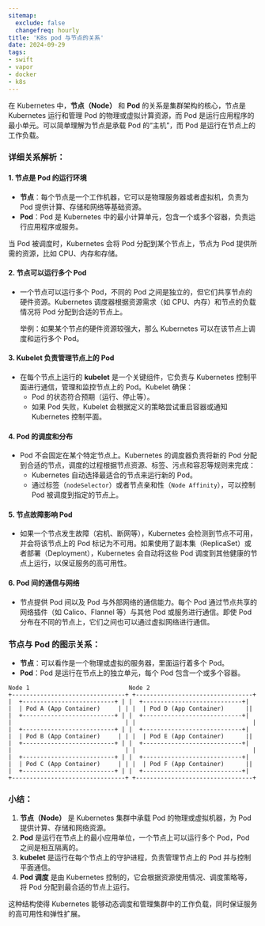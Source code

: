 ```yaml
---
sitemap:
  exclude: false
  changefreq: hourly
title: 'K8s pod 与节点的关系'
date: 2024-09-29
tags:
- swift
- vapor
- docker
- k8s
---
```


在 Kubernetes 中，**节点（Node）** 和 **Pod** 的关系是集群架构的核心，节点是 Kubernetes 运行和管理 Pod 的物理或虚拟计算资源，而 Pod 是运行应用程序的最小单元。可以简单理解为节点是承载 Pod 的“主机”，而 Pod 是运行在节点上的工作负载。

### 详细关系解析：

#### 1. **节点是 Pod 的运行环境**
- **节点**：每个节点是一个工作机器，它可以是物理服务器或者虚拟机，负责为 Pod 提供计算、存储和网络等基础资源。
- **Pod**：Pod 是 Kubernetes 中的最小计算单元，包含一个或多个容器，负责运行应用程序或服务。

当 Pod 被调度时，Kubernetes 会将 Pod 分配到某个节点上，节点为 Pod 提供所需的资源，比如 CPU、内存和存储。

#### 2. **节点可以运行多个 Pod**
- 一个节点可以运行多个 Pod，不同的 Pod 之间是独立的，但它们共享节点的硬件资源。Kubernetes 调度器根据资源需求（如 CPU、内存）和节点的负载情况将 Pod 分配到合适的节点上。
  
  举例：如果某个节点的硬件资源较强大，那么 Kubernetes 可以在该节点上调度和运行多个 Pod。

#### 3. **Kubelet 负责管理节点上的 Pod**
- 在每个节点上运行的 **kubelet** 是一个关键组件，它负责与 Kubernetes 控制平面进行通信，管理和监控节点上的 Pod。Kubelet 确保：
  - Pod 的状态符合预期（运行、停止等）。
  - 如果 Pod 失败，Kubelet 会根据定义的策略尝试重启容器或通知 Kubernetes 控制平面。
  
#### 4. **Pod 的调度和分布**
- Pod 不会固定在某个特定节点上。Kubernetes 的调度器负责将新的 Pod 分配到合适的节点，调度的过程根据节点资源、标签、污点和容忍等规则来完成：
  - Kubernetes 自动选择最适合的节点来运行新的 Pod。
  - 通过标签（`nodeSelector`）或者节点亲和性（`Node Affinity`），可以控制 Pod 被调度到指定的节点上。

#### 5. **节点故障影响 Pod**
- 如果一个节点发生故障（宕机、断网等），Kubernetes 会检测到节点不可用，并会将该节点上的 Pod 标记为不可用。如果使用了副本集（ReplicaSet）或者部署（Deployment），Kubernetes 会自动将这些 Pod 调度到其他健康的节点上运行，以保证服务的高可用性。
  
#### 6. **Pod 间的通信与网络**
- 节点提供 Pod 间以及 Pod 与外部网络的通信能力。每个 Pod 通过节点共享的网络插件（如 Calico、Flannel 等）与其他 Pod 或服务进行通信。即使 Pod 分布在不同的节点上，它们之间也可以通过虚拟网络进行通信。

### 节点与 Pod 的图示关系：
- **节点**：可以看作是一个物理或虚拟的服务器，里面运行着多个 Pod。
- **Pod**：Pod 是运行在节点上的独立单元，每个 Pod 包含一个或多个容器。

```
Node 1                            Node 2
+--------------------------------+ +---------------------------------+
|  +--------------------------+ | |  +----------------------------+|
|  | Pod A (App Container)     | | |  | Pod D (App Container)      ||
|  +--------------------------+ | |  +----------------------------+|
|                                | |                                 |
|  +--------------------------+ | |  +----------------------------+|
|  | Pod B (App Container)     | | |  | Pod E (App Container)      ||
|  +--------------------------+ | |  +----------------------------+|
|                                | |                                 |
|  +--------------------------+ | |  +----------------------------+|
|  | Pod C (App Container)     | | |  | Pod F (App Container)      ||
|  +--------------------------+ | |  +----------------------------+|
+--------------------------------+ +---------------------------------+
```

### 小结：
1. **节点（Node）** 是 Kubernetes 集群中承载 Pod 的物理或虚拟机器，为 Pod 提供计算、存储和网络资源。
2. **Pod** 是运行在节点上的最小应用单位，一个节点上可以运行多个 Pod，Pod 之间是相互隔离的。
3. **kubelet** 是运行在每个节点上的守护进程，负责管理节点上的 Pod 并与控制平面通信。
4. **Pod 调度** 是由 Kubernetes 控制的，它会根据资源使用情况、调度策略等，将 Pod 分配到最合适的节点上运行。

这种结构使得 Kubernetes 能够动态调度和管理集群中的工作负载，同时保证服务的高可用性和弹性扩展。